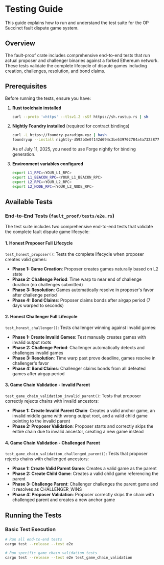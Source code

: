 # Testing Guide

This guide explains how to run and understand the test suite for the OP Succinct fault dispute game system.

## Overview

The fault-proof crate includes comprehensive end-to-end tests that run actual proposer and challenger binaries against a forked Ethereum network. These tests validate the complete lifecycle of dispute games including creation, challenges, resolution, and bond claims.

## Prerequisites

Before running the tests, ensure you have:

1. **Rust toolchain installed**
   ```bash
   curl --proto '=https' --tlsv1.2 -sSf https://sh.rustup.rs | sh
   ```

2. **Nightly Foundry installed** (required for contract bindings)
   ```bash
   curl -L https://foundry.paradigm.xyz | bash
   foundryup --install nightly-d592b3e0f142d694c3be539702704a4a73238773
   ```

   As of July 11, 2025, you need to use Forge nightly for binding generation.

3. **Environment variables configured**
   ```bash
   export L1_RPC=<YOUR_L1_RPC>
   export L1_BEACON_RPC=<YOUR_L1_BEACON_RPC>
   export L2_RPC=<YOUR_L2_RPC>
   export L2_NODE_RPC=<YOUR_L2_NODE_RPC>
   ```

## Available Tests

### End-to-End Tests (`fault_proof/tests/e2e.rs`)

The test suite includes two comprehensive end-to-end tests that validate the complete fault dispute game lifecycle:

#### 1. Honest Proposer Full Lifecycle
`test_honest_proposer()`: Tests the complete lifecycle when proposer creates valid games:
- **Phase 1: Game Creation**: Proposer creates games naturally based on L2 state
- **Phase 2: Challenge Period**: Time warp to near end of challenge duration (no challenges submitted)
- **Phase 3: Resolution**: Games automatically resolve in proposer's favor after challenge period
- **Phase 4: Bond Claims**: Proposer claims bonds after airgap period (7 days warped to seconds)

#### 2. Honest Challenger Full Lifecycle
`test_honest_challenger()`: Tests challenger winning against invalid games:
- **Phase 1: Create Invalid Games**: Test manually creates games with invalid output roots
- **Phase 2: Challenge Period**: Challenger automatically detects and challenges invalid games
- **Phase 3: Resolution**: Time warp past prove deadline, games resolve in challenger's favor
- **Phase 4: Bond Claims**: Challenger claims bonds from all defeated games after airgap period

#### 3. Game Chain Validation - Invalid Parent
`test_game_chain_validation_invalid_parent()`: Tests that proposer correctly rejects chains with invalid ancestors:
- **Phase 1: Create Invalid Parent Chain**: Creates a valid anchor game, an invalid middle game with wrong output root, and a valid child game pointing to the invalid parent
- **Phase 2: Proposer Validation**: Proposer starts and correctly skips the entire chain due to invalid ancestor, creating a new game instead

#### 4. Game Chain Validation - Challenged Parent  
`test_game_chain_validation_challenged_parent()`: Tests that proposer rejects chains with challenged ancestors:
- **Phase 1: Create Valid Parent Game**: Creates a valid game as the parent
- **Phase 2: Create Child Game**: Creates a valid child game referencing the parent
- **Phase 3: Challenge Parent**: Challenger challenges the parent game and it resolves as CHALLENGER_WINS
- **Phase 4: Proposer Validation**: Proposer correctly skips the chain with challenged parent and creates a new anchor game

## Running the Tests

### Basic Test Execution
```bash
# Run all end-to-end tests
cargo test --release --test e2e

# Run specific game chain validation tests
cargo test --release --test e2e test_game_chain_validation
```